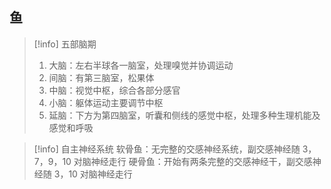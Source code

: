 ## 鱼
>[!info] 五部脑期
>1. 大脑：左右半球各一脑室，处理嗅觉并协调运动
>2. 间脑：有第三脑室，松果体
>3. 中脑：视觉中枢，综合各部分感官
>4. 小脑：躯体运动主要调节中枢
>5. 延脑：下方为第四脑室，听囊和侧线的感觉中枢，处理多种生理机能及感觉和呼吸

>[!info] 自主神经系统
>软骨鱼：无完整的交感神经系统，副交感神经随 3，7，9，10 对脑神经走行
>硬骨鱼：开始有两条完整的交感神经干，副交感神经随 3，10 对脑神经走行

